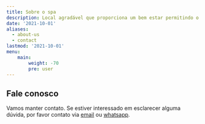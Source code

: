 ```yaml
---
title: Sobre o spa
description: Local agradável que proporciona um bem estar permitindo o relaxamento necessário para reestabelecer o equilíbrio energético do seu corpo.
date: '2021-10-01'
aliases:
  - about-us
  - contact
lastmod: '2021-10-01'
menu:
    main: 
        weight: -70
        pre: user
---
```


## Fale conosco

Vamos manter contato. Se estiver interessado em esclarecer alguma dúvida, por favor contato via [email](mailto:harmonyspatech@gmail.com) ou [whatsapp](https://api.whatsapp.com/send?phone=+5584991026626).
